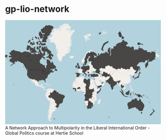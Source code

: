 # gp-lio-network
![header-image](https://github.com/heissjl/gp-lio-network/blob/main/preview.jpg)
A Network Approach to Multipolarity in the Liberal International Order - Global Politics course at Hertie School
